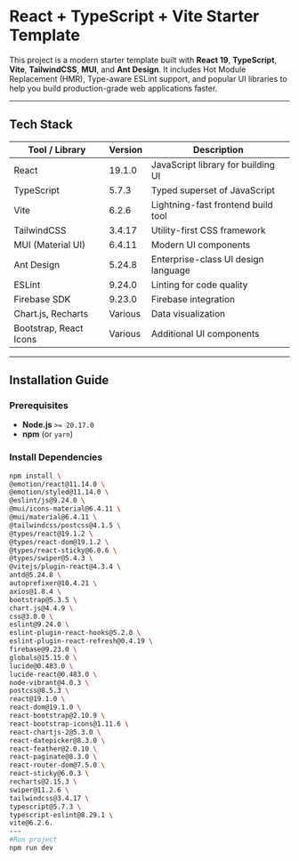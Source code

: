 #  React + TypeScript + Vite Starter Template

This project is a modern starter template built with **React 19**, **TypeScript**, **Vite**, **TailwindCSS**, **MUI**, and **Ant Design**. It includes Hot Module Replacement (HMR), Type-aware ESLint support, and popular UI libraries to help you build production-grade web applications faster.

---

##  Tech Stack

| Tool / Library             | Version   | Description                                  |
|---------------------------|-----------|----------------------------------------------|
| React                     | 19.1.0    | JavaScript library for building UI           |
| TypeScript                | 5.7.3     | Typed superset of JavaScript                 |
| Vite                      | 6.2.6     | Lightning-fast frontend build tool           |
| TailwindCSS               | 3.4.17    | Utility-first CSS framework                  |
| MUI (Material UI)         | 6.4.11    | Modern UI components                         |
| Ant Design                | 5.24.8    | Enterprise-class UI design language          |
| ESLint                    | 9.24.0    | Linting for code quality                     |
| Firebase SDK              | 9.23.0    | Firebase integration                         |
| Chart.js, Recharts        | Various   | Data visualization                           |
| Bootstrap, React Icons    | Various   | Additional UI components                     |

---

##  Installation Guide

###  Prerequisites

- **Node.js** `>= 20.17.0`
- **npm** (or `yarn`)

###  Install Dependencies

```bash
npm install \
@emotion/react@11.14.0 \
@emotion/styled@11.14.0 \
@eslint/js@9.24.0 \
@mui/icons-material@6.4.11 \
@mui/material@6.4.11 \
@tailwindcss/postcss@4.1.5 \
@types/react@19.1.2 \
@types/react-dom@19.1.2 \
@types/react-sticky@6.0.6 \
@types/swiper@5.4.3 \
@vitejs/plugin-react@4.3.4 \
antd@5.24.8 \
autoprefixer@10.4.21 \
axios@1.8.4 \
bootstrap@5.3.5 \
chart.js@4.4.9 \
css@3.0.0 \
eslint@9.24.0 \
eslint-plugin-react-hooks@5.2.0 \
eslint-plugin-react-refresh@0.4.19 \
firebase@9.23.0 \
globals@15.15.0 \
lucide@0.483.0 \
lucide-react@0.483.0 \
node-vibrant@4.0.3 \
postcss@8.5.3 \
react@19.1.0 \
react-dom@19.1.0 \
react-bootstrap@2.10.9 \
react-bootstrap-icons@1.11.6 \
react-chartjs-2@5.3.0 \
react-datepicker@8.3.0 \
react-feather@2.0.10 \
react-paginate@8.3.0 \
react-router-dom@7.5.0 \
react-sticky@6.0.3 \
recharts@2.15.3 \
swiper@11.2.6 \
tailwindcss@3.4.17 \
typescript@5.7.3 \
typescript-eslint@8.29.1 \
vite@6.2.6.
---
#Run project 
npm run dev